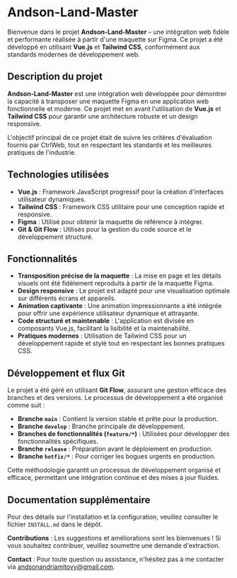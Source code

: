 # Andson-Land-Master

Bienvenue dans le projet **Andson-Land-Master** – une intégration web fidèle et performante réalisée à partir d'une maquette sur Figma. Ce projet a été développé en utilisant **Vue.js** et **Tailwind CSS**, conformément aux standards modernes de développement web.

## Description du projet

**Andson-Land-Master** est une intégration web développée pour démontrer la capacité à transposer une maquette Figma en une application web fonctionnelle et moderne. Ce projet met en avant l'utilisation de **Vue.js** et **Tailwind CSS** pour garantir une architecture robuste et un design responsive.

L'objectif principal de ce projet était de suivre les critères d'évaluation fournis par CtrlWeb, tout en respectant les standards et les meilleures pratiques de l'industrie.

## Technologies utilisées

- **Vue.js** : Framework JavaScript progressif pour la création d'interfaces utilisateur dynamiques.
- **Tailwind CSS** : Framework CSS utilitaire pour une conception rapide et responsive.
- **Figma** : Utilisé pour obtenir la maquette de référence à intégrer.
- **Git & Git Flow** : Utilisés pour la gestion du code source et le développement structuré.

## Fonctionnalités

- **Transposition précise de la maquette** : La mise en page et les détails visuels ont été fidèlement reproduits à partir de la maquette Figma.
- **Design responsive** : Le projet est adapté pour une visualisation optimale sur différents écrans et appareils.
- **Animation captivante** : Une animation impressionnante a été intégrée pour offrir une expérience utilisateur dynamique et attrayante.
- **Code structuré et maintenable** : L'application est divisée en composants Vue.js, facilitant la lisibilité et la maintenabilité.
- **Pratiques modernes** : Utilisation de Tailwind CSS pour un développement rapide et stylé tout en respectant les bonnes pratiques CSS.

## Développement et flux Git

Le projet a été géré en utilisant **Git Flow**, assurant une gestion efficace des branches et des versions. Le processus de développement a été organisé comme suit :

- **Branche `main`** : Contient la version stable et prête pour la production.
- **Branche `develop`** : Branche principale de développement.
- **Branches de fonctionnalités (`feature/*`)** : Utilisées pour développer des fonctionnalités spécifiques.
- **Branche `release`** : Préparation avant le déploiement en production.
- **Branche `hotfix/*`** : Pour corriger les bogues urgents en production.

Cette méthodologie garantit un processus de développement organisé et efficace, permettant une intégration continue et des mises à jour fluides.

## Documentation supplémentaire

Pour des détails sur l'installation et la configuration, veuillez consulter le fichier `INSTALL.md` dans le dépôt.

**Contributions** : Les suggestions et améliorations sont les bienvenues ! Si vous souhaitez contribuer, veuillez soumettre une demande d'extraction.

**Contact** : Pour toute question ou assistance, n'hésitez pas à me contacter via andsonandriamitovy@gmail.com.
